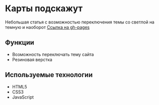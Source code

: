 # Карты подскажут

Небольшая статья с возможностью переключения темы со светлой на темную и наоборот
[Ссылка на gh-pages](https://georgymedvedsky.github.io/karty-podskazhut-main/)

## Функции

  * Возможность переключать тему сайта
  * Резиновая верстка

## Используемые технологии

  * HTML5
  * CSS3
  * JavaScript
